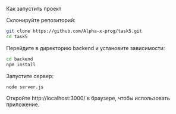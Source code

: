 Как запустить проект

Склонируйте репозиторий:
   ```bash
   git clone https://github.com/Alpha-x-prog/task5.git
   cd task5
```
Перейдите в директорию backend и установите зависимости:
```bash
cd backend
npm install
```
Запустите сервер:
```bash
node server.js
```
Откройте http://localhost:3000/ в браузере, чтобы использовать приложение.
